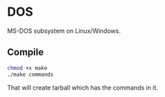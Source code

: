 # DOS
MS-DOS subsystem on Linux/Windows.

## Compile
```bash
chmod +x make
./make commands
```
That will create tarball which has the commands in it.
